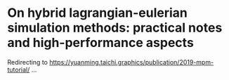 # On hybrid lagrangian-eulerian simulation methods: practical notes and high-performance aspects

Redirecting to https://yuanming.taichi.graphics/publication/2019-mpm-tutorial/ ...

<script>window.location.href = 'https://yuanming.taichi.graphics/publication/2019-mpm-tutorial/';</script>
